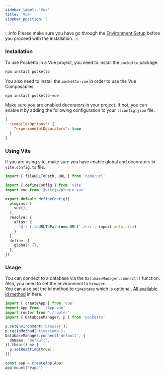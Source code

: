 ```yaml
---
sidebar_label: 'Vue'
title: 'Vue'
sidebar_position: 3
---
```


:::info
Please make sure you have go through the [Environment Setup](/docs/environment-setup) before you proceed with the installation.
:::

### Installation

To use Pocketto in a Vue project, you need to install the `pocketto` package.

```bash
npm install pocketto
```

You also need to install the `pocketto-vue` in order to use the Vue Composables.

```bash
npm install pocketto-vue
```

Make sure you are enabled decorators in your project. If not, you can enable it by adding the following configuration to your `tsconfig.json` file.

```json title="tsconfig.json"
{
  "compilerOptions": {
    "experimentalDecorators": true
  }
}
```

### Using Vite

If you are using vite, make sure you have enable global and decorators in `vite.config.ts` file.

```ts title="vite.config.ts"
import { fileURLToPath, URL } from 'node:url'

import { defineConfig } from 'vite'
import vue from '@vitejs/plugin-vue'

export default defineConfig({
  plugins: [
    vue(),
  ],
  resolve: {
    alias: {
      '@': fileURLToPath(new URL('./src', import.meta.url))
    }
  },
  define: {
    global: {},
  },
})

```

### Usage

You can connect to a database via the `DatabaseManager.connect()` function. <br />
Also, you need to set the environment to `browser`. <br />
You can also set the id method to `timestamp` which is optional. [All available id method](/docs/data-modelling/id) in here.

```ts title="src/main.ts"
import { createApp } from 'vue'
import App from './App.vue'
import router from './router'
import { DatabaseManager, p } from 'pocketto'

p.setEnvironment('browser');
p.setIdMethod('timestamp');
DatabaseManager.connect('default', {
  dbName: 'default',
}).then(() => {
  p.setRealtime(true);
});

const app = createApp(App)
app.mount('#app')
```